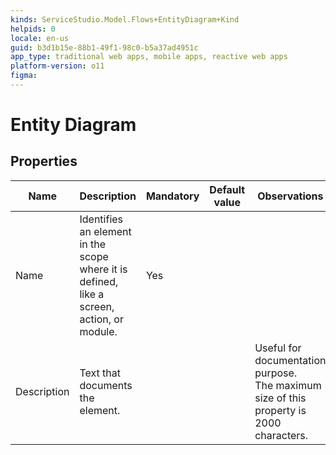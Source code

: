```yaml
---
kinds: ServiceStudio.Model.Flows+EntityDiagram+Kind
helpids: 0
locale: en-us
guid: b3d1b15e-88b1-49f1-98c0-b5a37ad4951c
app_type: traditional web apps, mobile apps, reactive web apps
platform-version: o11
figma:
---
```


# Entity Diagram


## Properties

<table markdown="1">
<thead>
<tr>
<th>Name</th>
<th>Description</th>
<th>Mandatory</th>
<th>Default value</th>
<th>Observations</th>
</tr>
</thead>
<tbody>
<tr>
<td title="Name">Name</td>
<td>Identifies an element in the scope where it is defined, like a screen, action, or module.</td>
<td>Yes</td>
<td></td>
<td></td>
</tr>
<tr>
<td title="Description">Description</td>
<td>Text that documents the element.</td>
<td></td>
<td></td>
<td>Useful for documentation purpose.<br/>The maximum size of this property is 2000 characters.</td>
</tr>
</tbody>
</table>

